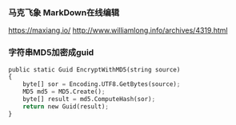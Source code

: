 ### 马克飞象 MarkDown在线编辑
<https://maxiang.io/>
<http://www.williamlong.info/archives/4319.html>




### 字符串MD5加密成guid
``` python
public static Guid EncryptWithMD5(string source)
{
    byte[] sor = Encoding.UTF8.GetBytes(source);
    MD5 md5 = MD5.Create();
    byte[] result = md5.ComputeHash(sor);
    return new Guid(result);
}
``` 
